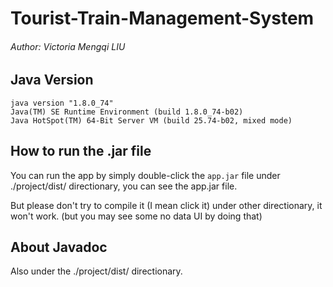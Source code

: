 # Tourist-Train-Management-System

###### Author: Victoria Mengqi LIU

## Java Version

	java version "1.8.0_74"
	Java(TM) SE Runtime Environment (build 1.8.0_74-b02)
	Java HotSpot(TM) 64-Bit Server VM (build 25.74-b02, mixed mode)
	
## How to run the .jar file

You can run the app by simply double-click the `app.jar` file under ./project/dist/ directionary, you can see the app.jar file.

But please don't try to compile it (I mean click it) under other directionary, it won't work. (but you may see some no data UI by doing that)

## About Javadoc

Also under the ./project/dist/ directionary.
